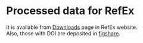 # Processed data for RefEx
It is available from [Downloads](http://refex.dbcls.jp/download.php?lang=en) page in RefEx website.  
Also, those with DOI are deposited in [figshare](https://figshare.com/projects/Data_Archive_for_RefEx/18131).
